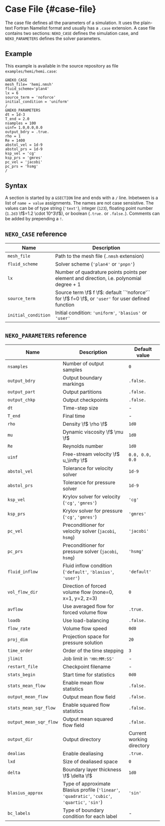 # Case File {#case-file}

The case file defines all the parameters of a simulation. It uses the plain-text
Fortran Namelist format and usually has a `.case` extension. A case file contains
two sections: `NEKO_CASE` defines the simulation case, and `NEKO_PARAMETERS` defines
the solver parameters.

## Example

This example is available in the source repository as file `examples/hemi/hemi.case`:

~~~
&NEKO_CASE
mesh_file= 'hemi.nmsh'
fluid_scheme='plan4'
lx = 6
source_term = 'noforce'
initial_condition = 'uniform'
/
&NEKO_PARAMETERS
dt = 1d-3
T_end = 2.0
nsamples = 100
uinf= 1.0,0.0,0.0
output_bdry = .true.
rho = 1
Re = 1400
abstol_vel = 1d-9
abstol_prs = 1d-9
ksp_vel = 'cg'
ksp_prs = 'gmres'
pc_vel = 'jacobi'
pc_prs = 'hsmg'
/
~~~

## Syntax

A section is started by a `&SECTION` line and ends with a `/` line. Inbetween
is a list of `name = value` assignments. The names are not case sensistive. The
values can be of type string (``'text'``), integer (`123`), floating point number (`1.2d3` \f$=1.2 \cdot 10^3\f$), or boolean (`.true.` or `.false.`).
Comments can be added by prepending a `!`.

## `NEKO_CASE` reference

Name                    | Description
----                    | -----------
`mesh_file`             | Path to the mesh file (`.nmsh` extension)
`fluid_scheme`          | Solver scheme (``'plan4'`` or ``'pnpn'``)
`lx`                    | Number of quadrature points points per element and direction, i.e. polynomial degree + 1
`source_term`           | Source term \f$ f \f$: default ``'noforce'`` for \f$ f=0 \f$, or ``'user'`` for user defined function
`initial_condition`     | Initial condition: ``'uniform'``, ``'blasius'`` or ``'user'``

## `NEKO_PARAMETERS` reference

Name                    | Description                                                   | Default value
----                    | -----------                                                   | -------------
`nsamples`              | Number of output samples                                      | `0`
`output_bdry`           | Output boundary markings                                      | `.false.`
`output_part`           | Output partitions                                             | `.false.`
`output_chkp`           | Output checkpoints                                            | `.false.`
`dt`                    | Time-step size                                                | -
`T_end`                 | Final time                                                    | -
`rho`                   | Density \f$ \rho \f$                                          | `1d0`
`mu`                    | Dynamic viscosity \f$ \mu \f$                                 | `1d0`
`Re`                    | Reynolds number                                               | `1d0`
`uinf`                  | Free-stream velocity \f$ u_\infty \f$                         | `0.0, 0.0, 0.0`
`abstol_vel`            | Tolerance for velocity solver                                 | `1d-9`
`abstol_prs`            | Tolerance for pressure solver                                 | `1d-9`
`ksp_vel`               | Krylov solver for velocity (``'cg'``, ``'gmres'``)            | ``'cg'``
`ksp_prs`               | Krylov solver for pressure (``'cg'``, ``'gmres'``)            | ``'gmres'``
`pc_vel`                | Preconditioner for velocity solver (`jacobi`, `hsmg`)         | ``'jacobi'``
`pc_prs`                | Preconditioner for pressure solver (`jacobi`, `hsmg`)                 | ``'hsmg'``
`fluid_inflow`          | Fluid inflow condition (``'default'``, ``'blasius'``, ``'user'``)     | ``'default'``
`vol_flow_dir`          | Direction of forced volume flow (none=0, x=1, y=2, z=3)               | `0`
`avflow`                | Use averaged flow for forced volume flow                              | `.true.`
`loadb`                 | Use load-balancing                                                    | `.false.`
`flow_rate`             | Volume flow speed                                                     | `0d0`
`proj_dim`              | Projection space for pressure solution                                | `20`
`time_order`            | Order of the time stepping                                            | `3`
`jlimit`                | Job limit in ``'HH:MM:SS'``                                           | -
`restart_file`          | Checkpoint filename                                                   | -
`stats_begin`           | Start time for statistics                                                                                     | `0d0`
`stats_mean_flow`       | Enable mean flow statistics                                                                                   | `.false.`
`output_mean_flow`      | Output mean flow field                                                                                        | `.false.`
`stats_mean_sqr_flow`   | Enable squared flow statistics                                                                                | `.false.`
`output_mean_sqr_flow`  | Output mean squared flow field                                                                                | `.false.`
`output_dir`            | Output directory                                                                                              | Current working directory
`dealias`               | Enable dealiasing                                                                                             | `.true.`
`lxd`                   | Size of dealiased space                                                                                       | `0`
`delta`                 | Boundary layer thickness \f$ \delta \f$                                                                       | `1d0`
`blasius_approx`        | Type of approximate Blasius profile (``'linear'``, ``'quadratic'``, ``'cubic'``, ``'quartic'``, ``'sin'``)    | ``'sin'``
`bc_labels`             | Type of boundary condition for each label                      | -